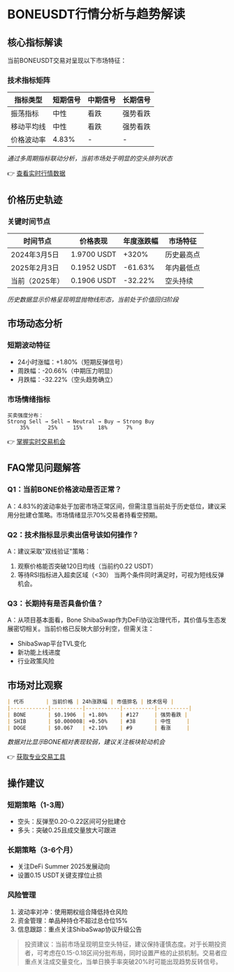 # BONEUSDT行情分析与趋势解读

## 核心指标解读
当前BONEUSDT交易对呈现以下市场特征：

### 技术指标矩阵
| 指标类型       | 短期信号      | 中期信号       | 长期信号       |
|----------------|---------------|----------------|----------------|
| 振荡指标       | 中性          | 看跌           | 强势看跌       |
| 移动平均线     | 中性          | 看跌           | 强势看跌       |
| 价格波动率     | 4.83%         | -              | -              |

*通过多周期指标联动分析，当前市场处于明显的空头排列状态*

👉 [查看实时行情数据](https://bit.ly/okx_welcome)

## 价格历史轨迹
### 关键时间节点
| 时间节点       | 价格表现       | 年度涨跌幅     | 市场特征       |
|----------------|---------------|----------------|----------------|
| 2024年3月5日   | 1.9700 USDT   | +320%          | 历史最高点     |
| 2025年2月3日   | 0.1952 USDT   | -61.63%        | 年内最低点     |
| 当前（2025年） | 0.1906 USDT   | -32.22%        | 空头持续       |

*历史数据显示价格呈现明显抛物线形态，当前处于价值回归阶段*

## 市场动态分析
### 短期波动特征
- 24小时涨幅：+1.80%（短期反弹信号）
- 周跌幅：-20.66%（中期压力明显）
- 月跌幅：-32.22%（空头趋势确立）

### 市场情绪指标
```text
买卖强度分布：
Strong Sell → Sell → Neutral → Buy → Strong Buy
    35%      25%     15%     18%      7%
```

👉 [掌握实时交易机会](https://bit.ly/okx_welcome)

## FAQ常见问题解答

### Q1：当前BONE价格波动是否正常？
A：4.83%的波动率处于加密市场正常区间，但需注意当前处于历史低位，建议采用分批建仓策略。市场情绪显示70%交易者持看空预期。

### Q2：技术指标显示卖出信号该如何操作？
A：建议采取"双线验证"策略：
1. 观察价格能否突破120日均线（当前约0.22 USDT）
2. 等待RSI指标进入超卖区域（<30）
当两个条件同时满足时，可视为短线反弹机会。

### Q3：长期持有是否具备价值？
A：从项目基本面看，Bone ShibaSwap作为DeFi协议治理代币，其价值与生态发展密切相关。当前价格已反映大部分利空，但需关注：
- ShibaSwap平台TVL变化
- 新功能上线进度
- 行业政策风险

## 市场对比观察
```markdown
| 代币       | 当前价格 | 24h涨跌幅 | 市值排名 | 技术信号 |
|------------|----------|-----------|----------|----------|
| BONE       | $0.1906  | +1.80%    | #127     | 强势看跌 |
| SHIB       | $0.000008| +0.50%    | #38      | 中性     |
| DOGE       | $0.067   | +2.10%    | #9       | 看涨     |
```

*数据对比显示BONE相对表现较弱，建议关注板块轮动机会*

👉 [获取专业交易工具](https://bit.ly/okx_welcome)

## 操作建议
### 短期策略（1-3周）
- 空头：反弹至0.20-0.22区间可分批建仓
- 多头：突破0.25且成交量放大可跟进

### 长期策略（3-6个月）
- 关注DeFi Summer 2025发展动向
- 设置0.15 USDT关键支撑位止损

### 风险管理
1. 波动率对冲：使用期权组合降低持仓风险
2. 资金管理：单品种持仓不超过总仓位15%
3. 信息跟踪：重点关注ShibaSwap协议升级公告

> 投资建议：当前市场呈现明显空头特征，建议保持谨慎态度。对于长期投资者，可考虑在0.15-0.18区间分批布局，同时设置严格的止损机制。交易者应重点关注成交量变化，当单日换手率突破20%时可能出现趋势反转信号。
